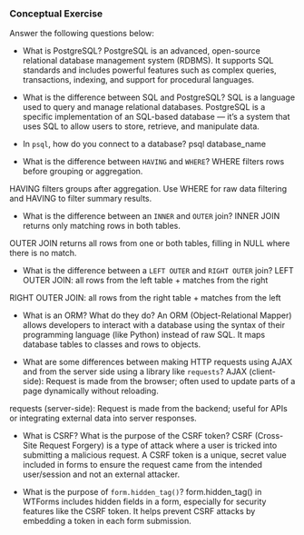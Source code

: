 ### Conceptual Exercise

Answer the following questions below:

- What is PostgreSQL?
PostgreSQL is an advanced, open-source relational database management system (RDBMS). It supports SQL standards and includes powerful features such as complex queries, transactions, indexing, and support for procedural languages.

- What is the difference between SQL and PostgreSQL?
SQL is a language used to query and manage relational databases. PostgreSQL is a specific implementation of an SQL-based database — it’s a system that uses SQL to allow users to store, retrieve, and manipulate data.

- In `psql`, how do you connect to a database?
psql database_name


- What is the difference between `HAVING` and `WHERE`?
WHERE filters rows before grouping or aggregation.

HAVING filters groups after aggregation.
Use WHERE for raw data filtering and HAVING to filter summary results.

- What is the difference between an `INNER` and `OUTER` join?
INNER JOIN returns only matching rows in both tables.

OUTER JOIN returns all rows from one or both tables, filling in NULL where there is no match.

- What is the difference between a `LEFT OUTER` and `RIGHT OUTER` join?
LEFT OUTER JOIN: all rows from the left table + matches from the right

RIGHT OUTER JOIN: all rows from the right table + matches from the left

- What is an ORM? What do they do?
An ORM (Object-Relational Mapper) allows developers to interact with a database using the syntax of their programming language (like Python) instead of raw SQL. It maps database tables to classes and rows to objects.

- What are some differences between making HTTP requests using AJAX 
  and from the server side using a library like `requests`?
  AJAX (client-side): Request is made from the browser; often used to update parts of a page dynamically without reloading.

requests (server-side): Request is made from the backend; useful for APIs or integrating external data into server responses.

- What is CSRF? What is the purpose of the CSRF token?
CSRF (Cross-Site Request Forgery) is a type of attack where a user is tricked into submitting a malicious request. A CSRF token is a unique, secret value included in forms to ensure the request came from the intended user/session and not an external attacker.



- What is the purpose of `form.hidden_tag()`?
form.hidden_tag() in WTForms includes hidden fields in a form, especially for security features like the CSRF token. It helps prevent CSRF attacks by embedding a token in each form submission.